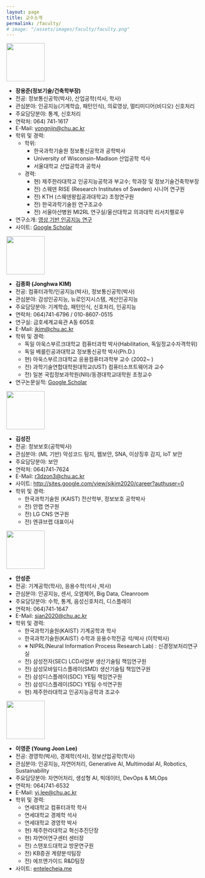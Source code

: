 ```yaml
---
layout: page
title: 교수소개
permalink: /faculty/
# image: "/assets/images/faculty/faculty.png"
---
```


<img src="/assets/images/faculty/yjchang.jpg" loading="lazy" width="100">

- **장용준(정보기술/건축학부장)**
- 전공: 정보통신공학(박사), 산업공학(석사, 학사)
- 관심분야: 인공지능(기계학습, 패턴인식), 의료영상, 멀티미디어(비디오) 신호처리
- 주요담당분야: 통계, 신호처리
- 연락처: 064) 741-1617
- E-Mail: yongnjin@chu.ac.kr
- 학위 및 경력:
  - 학위:
    - 한국과학기술원 정보통신공학과 공학박사
    - University of Wisconsin-Madison 산업공학 석사
    - 서울대학교 산업공학과 공학사
  - 경력:
    - 현) 제주한라대학교 인공지능공학과 부교수; 학과장 및 정보기술건축학부장
    - 전) 스웨덴 RISE (Research Institutes of Sweden) 시니어 연구원
    - 전) KTH (스웨덴왕립공과대학교) 초청연구원
    - 전) 한국과학기술원 연구조교수
    - 전) 서울아산병원 MI2RL 연구실/울산대학교 의과대학 리서치펠로우
- 연구소개: [영상 기반 인공지능 연구](https://www.chu.ac.kr/department/36dept/sub01/jang_research.pdf)
- 사이트: [Google Scholar](http://scholar.google.com/citations?hl=en&user=5zd7X64AAAAJ)

<img src="/assets/images/faculty/jhkim.jpeg" loading="lazy" width="100">

- **김종화 (Jonghwa KIM)**
- 전공: 컴퓨터과학/인공지능(박사), 정보통신공학(박사)
- 관심분야: 감성인공지능, 뉴로인지시스템, 계산인공지능
- 주요담당분야: 기계학습, 패턴인식, 신호처리, 인공지능
- 연락처: 064)741-6796 / 010-8607-0515
- 연구실: 금호세계교육관 A동 605호
- E-Mail: jkim@chu.ac.kr
- 학위 및 경력:
  - 독일 아욱스부르크대학교 컴퓨터과학 박사(Habilitation, 독일정교수자격학위)
  - 독일 베를린공과대학교 정보통신공학 박사(Ph.D.)
  - 현) 아욱스부르크대학교 응용컴퓨터과학부 교수 (2002~ )
  - 전) 과학기술연합대학원대학교(UST) 컴퓨터소프트웨어과 교수
  - 전) 일본 국립정보과학원(NII)/동경대학교대학원 초청교수
- 연구논문실적: [Google Scholar](http://scholar.google.com/citations?user=nsMAMUkAAAAJ&hl=en)

<img src="/assets/images/faculty/sjkim.jpeg" loading="lazy" width="100">

- **김성진**
- 전공: 정보보호(공학박사)
- 관심분야: (ML 기반) 악성코드 탐지, 웹보안, SNA, 이상징후 감지, IoT 보안
- 주요담당분야: 보안
- 연락처: 064)741-7624
- E-Mail: r3dzon3@chu.ac.kr
- 사이트: http://sites.google.com/view/sjkim2020/career?authuser=0
- 학위 및 경력:
  - 한국과학기술원 (KAIST) 전산학부, 정보보호 공학박사
  - 전) 안랩 연구원
  - 전) LG CNS 연구원
  - 전) 엔큐브랩 대표이사

<img src="/assets/images/faculty/sjahn.jpeg" loading="lazy" width="100">

- **안성준**
- 전공: 기계공학(학사), 응용수학(석사 ,박사)
- 관심분야: 인공지능, 센서, 오염제어, Big Data, Cleanroom
- 주요담당분야: 수학, 통계, 음성신호처리, 디스플레이
- 연락처: 064)741-1647
- E-Mail: sjan2020@chu.ac.kr
- 학위 및 경력:
  - 한국과학기술원(KAIST) 기계공학과 학사
  - 한국과학기술원(KAIST) 수학과 응용수학전공 석/박사 (이학박사)
  - ※ NIPRL(Neural Information Process Research Lab) : 신경정보처리연구실
  - 전) 삼성전자(SEC) LCD사업부 생산기술팀 책임연구원
  - 전) 삼성모바일디스플레이(SMD) 생산기술팀 책임연구원
  - 전) 삼성디스플레이(SDC) YE팀 책임연구원
  - 전) 삼성디스플레이(SDC) YE팀 수석연구원
  - 현) 제주한라대학교 인공지능공학과 조교수

<img src="/assets/images/faculty/yjlee.jpeg" loading="lazy" width="100">

- **이영준 (Young Joon Lee)**
- 전공: 경영학(박사), 경제학(석사), 정보산업공학(학사)
- 관심분야: 인공지능, 자연어처리, Generative AI, Multimodal AI, Robotics, Sustainability
- 주요담당분야: 자연어처리, 생성형 AI, 빅데이터, DevOps & MLOps
- 연락처: 064)741-6532
- E-Mail: yj.lee@chu.ac.kr
- 학위 및 경력:
  - 연세대학교 컴퓨터과학 학사
  - 연세대학교 경제학 석사
  - 연세대학교 경영학 박사
  - 현) 제주한라대학교 혁신추진단장
  - 현) 자연어연구센터 센터장
  - 전) 스탠포드대학교 방문연구원
  - 전) KB증권 계량분석팀장
  - 전) 에프앤가이드 R&D팀장
- 사이트: [entelecheia.me](https://entelecheia.me)
